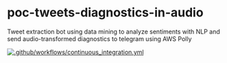 # poc-tweets-diagnostics-in-audio
Tweet extraction bot using data mining to analyze sentiments with NLP and send audio-transformed diagnostics to telegram using AWS Polly

[![.github/workflows/continuous_integration.yml](https://github.com/joaoeliandro/poc-tweets-diagnostics-in-audio/actions/workflows/continuous_integration.yml/badge.svg?branch=main)](https://github.com/joaoeliandro/poc-tweets-diagnostics-in-audio/actions/workflows/continuous_integration.yml)
